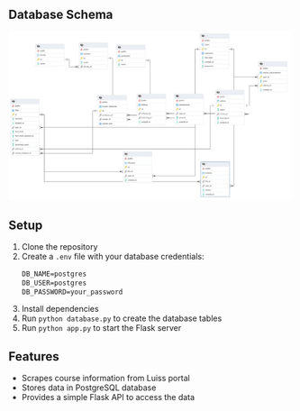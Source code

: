 ## Database Schema
![Database Schema](data/schema.png)

## Setup

1. Clone the repository
2. Create a `.env` file with your database credentials:
   ```
   DB_NAME=postgres
   DB_USER=postgres
   DB_PASSWORD=your_password
   ```
3. Install dependencies
4. Run `python database.py` to create the database tables
5. Run `python app.py` to start the Flask server

## Features

- Scrapes course information from Luiss portal
- Stores data in PostgreSQL database
- Provides a simple Flask API to access the data

